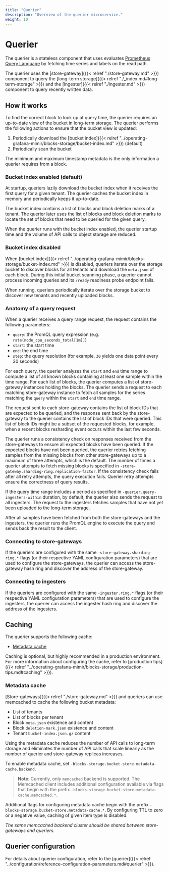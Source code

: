 ```yaml
---
title: "Querier"
description: "Overview of the querier microservice."
weight: 10
---
```


# Querier

The querier is a stateless component that uses evaluates [Prometheus Query Language](https://prometheus.io/docs/prometheus/latest/querying/basics/) by fetching time series and labels on the read path.

The querier uses the [store-gateway]({{< relref "./store-gateway.md" >}}) component to query the [long-term storage]({{< relref "./_index.md#long-term-storage" >}}) and the [ingester]({{< relref "./ingester.md" >}}) component to query recently written data.

## How it works

To find the correct block to look up at query time, the querier requires an up-to-date view of the bucket in long-term storage. The querier performs the following actions to ensure that the bucket view is updated:

1. Periodically download the [bucket index]({{< relref "../operating-grafana-mimir/blocks-storage/bucket-index.md" >}}) (default)
2. Periodically scan the bucket

The minimum and maximum timestamp metadata is the only information a querier requires from a block.

### Bucket index enabled (default)

At startup, queriers lazily download the bucket index when it receives the first query for a given tenant. The querier caches the bucket index in memory and periodically keeps it up-to-date.

The bucket index contains a list of blocks and block deletion marks of a tenant. The querier later uses the list of blocks and block deletion marks to locate the set of blocks that need to be queried for the given query.

When the querier runs with the bucket index enabled, the querier startup time and the volume of API calls to object storage are reduced.

### Bucket index disabled

When [bucket index]({{< relref "../operating-grafana-mimir/blocks-storage/bucket-index.md" >}}) is disabled, queriers iterate over the storage bucket to discover blocks for all tenants and download the `meta.json` of each block. During this initial bucket scanning phase, a querier cannot process incoming queries and its `/ready` readiness probe endpoint fails.

When running, queriers periodically iterate over the storage bucket to discover new tenants and recently uploaded blocks.

### Anatomy of a query request

When a querier receives a query range request, the request contains the following parameters:

- `query`: the PromQL query expression (e.g. `rate(node_cpu_seconds_total[1m])`)
- `start`: the start time
- `end`: the end time
- `step`: the query resolution (for example, `30` yields one data point every 30 seconds)

For each query, the querier analyzes the `start` and `end` time range to compute a list of all known blocks containing at least one sample within the time range.
For each list of blocks, the querier computes a list of store-gateway instances holding the blocks. The querier sends a request to each matching store-gateway instance to fetch all samples for the series matching the `query` within the `start` and `end` time range.

The request sent to each store-gateway contains the list of block IDs that are expected to be queried, and the response sent back by the store-gateway to the querier contains the list of block IDs that were queried.
This list of block IDs might be a subset of the requested blocks, for example, when a recent blocks resharding event occurs within the last few seconds.

The querier runs a consistency check on responses received from the store-gateways to ensure all expected blocks have been queried.
If the expected blocks have not been queried, the querier retries fetching samples from the missing blocks from other store-gateways up to a maximum of three attempts, which is the default.
The number of times a querier attempts to fetch missing blocks is specified in `-store-gateway.sharding-ring.replication-factor`.
If the consistency check fails after all retry attempts, the query execution fails. Querier retry attempts ensure the correctness of query results.

If the query time range includes a period as specified in `-querier.query-ingesters-within` duration, by default, the querier also sends the request to all ingesters. The request to the ingesters fetches samples that have not yet been uploaded to the long-term storage.

After all samples have been fetched from both the store-gateways and the ingesters, the querier runs the PromQL engine to execute the query and sends back the result to the client.

### Connecting to store-gateways

If the queriers are configured with the same `-store-gateway.sharding-ring.*` flags (or their respective YAML configuration parameters) that are used to configure the store-gateways, the querier can access the store-gateway hash ring and discover the address of the store-gateway.

### Connecting to ingesters

If the queriers are configured with the same `-ingester.ring.*` flags (or their respective YAML configuration parameters) that are used to configure the ingesters, the querier can access the ingester hash ring and discover the address of the ingesters.

## Caching

The querier supports the following cache:

- [Metadata cache](#metadata-cache)

Caching is optional, but highly recommended in a production environment. For more information about configuring the cache, refer to [production tips]({{< relref "../operating-grafana-mimir/blocks-storage/production-tips.md#caching" >}}).

### Metadata cache

[Store-gateways]({{< relref "./store-gateway.md" >}}) and queriers can use memcached to cache the following bucket metadata:

- List of tenants
- List of blocks per tenant
- Block `meta.json` existence and content
- Block `deletion-mark.json` existence and content
- Tenant `bucket-index.json.gz` content

Using the metadata cache reduces the number of API calls to long-term storage and eliminates the number of API calls that scale linearly as the number of querier and store-gateway replicas increases.

To enable metadata cache, set `-blocks-storage.bucket-store.metadata-cache.backend`.

> **Note**: Currently, only `memcached` backend is supported. The Memcached client includes additional configuration available via flags that begin with the prefix `-blocks-storage.bucket-store.metadata-cache.memcached.*`.

Additional flags for configuring metadata cache begin with the prefix `-blocks-storage.bucket-store.metadata-cache.*`. By configuring TTL to zero or a negative value, caching of given item type is disabled.

_The same memcached backend cluster should be shared between store-gateways and queriers._

## Querier configuration

For details about querier configuration, refer to the [querier]({{< relref "../configuration/reference-configuration-parameters.md#querier" >}}).
